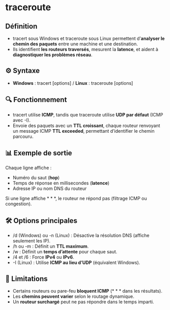 # traceroute

## **Définition**

- tracert sous Windows et traceroute sous Linux permettent d’**analyser le chemin des paquets** entre une machine et une destination.
- Ils identifient **les routeurs traversés**, mesurent la **latence**, et aident à **diagnostiquer les problèmes réseau**.

## **⚙️ Syntaxe**

- **Windows** : tracert [options] <adresse-cible> / **Linux** : traceroute [options] <adresse-cible>

## **🔍 Fonctionnement**

- tracert utilise **ICMP**, tandis que traceroute utilise **UDP par défaut** (ICMP avec -I).
- Envoie des paquets avec un **TTL croissant**, chaque routeur renvoyant un message ICMP **TTL exceeded**, permettant d’identifier le chemin parcouru.

## **📊 Exemple de sortie**

Chaque ligne affiche :

- Numéro du saut (**hop**)
- Temps de réponse en millisecondes (**latence**)
- Adresse IP ou nom DNS du routeur

Si une ligne affiche * * *, le routeur ne répond pas (filtrage ICMP ou congestion).

## **🛠️ Options principales**

- /d (Windows) ou -n (Linux) : Désactive la résolution DNS (affiche seulement les IP).
- /h <nombre> ou -m <nombre> : Définit un **TTL maximum**.
- /w <ms> : Définit un **temps d’attente** pour chaque saut.
- /4 et /6 : Force **IPv4** ou **IPv6**.
- -I (Linux) : Utilise **ICMP au lieu d’UDP** (équivalent Windows).

## **🚧 Limitations**

- Certains routeurs ou pare-feu **bloquent ICMP** (* * * dans les résultats).
- Les **chemins peuvent varier** selon le routage dynamique.
- Un **routeur surchargé** peut ne pas répondre dans le temps imparti.
